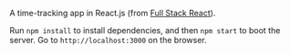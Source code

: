 A time-tracking app in React.js (from [Full Stack React](https://www.fullstackreact.com/)).

Run `npm install` to install dependencies, and then `npm start` to boot the server.
Go to `http://localhost:3000` on the browser.
